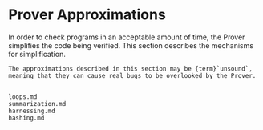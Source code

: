 Prover Approximations
=====================

In order to check programs in an acceptable amount of time, the Prover simplifies the code being verified. This section describes the mechanisms for simplification.

```{warning}
The approximations described in this section may be {term}`unsound`, meaning that they can cause real bugs to be overlooked by the Prover.
```


```{toctree}

loops.md
summarization.md
harnessing.md
hashing.md
```

